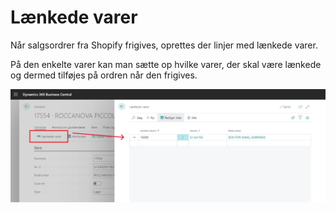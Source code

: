 # Lænkede varer

Når salgsordrer fra Shopify frigives, oprettes der linjer med lænkede varer. 

På den enkelte varer kan man sætte op hvilke varer, der skal være lænkede og dermed tilføjes på ordren når den frigives.

![Linked Items](../../../../images/LinkedItems.png)